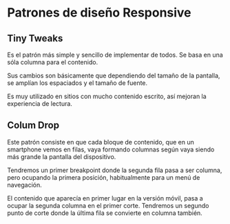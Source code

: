# Patrones de diseño Responsive

## Tiny Tweaks

Es el patrón más simple y sencillo de implementar de todos. Se basa en una sóla columna para el contenido.

Sus cambios son básicamente que dependiendo del tamaño de la pantalla, se amplían los espaciados y el tamaño de fuente.

Es muy utilizado en sitios con mucho contenido escrito, así mejoran la experiencia de lectura.

## Colum Drop

Este patrón consiste en que cada bloque de contenido, que en un smartphone vemos en filas, vaya formando columnas según vaya siendo más grande la pantalla del dispositivo.

Tendremos un primer breakpoint donde la segunda fila pasa a ser columna, pero ocupando la primera posición, habitualmente para un menú de navegación.

El contenido que aparecía en primer lugar en la versión móvil, pasa a ocupar la segunda columna en el primer corte.
Tendremos un segundo punto de corte donde la última fila se convierte en columna también.